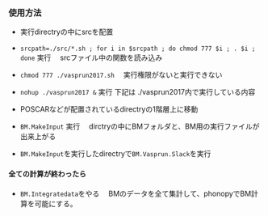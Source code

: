 ### 使用方法

- 実行directryの中にsrcを配置

- `srcpath=./src/*.sh ; for i in $srcpath ; do chmod 777 $i ; . $i ;  done` 実行
　srcファイル中の関数を読み込み

- `chmod 777 ./vasprun2017.sh`
　実行権限がないと実行できない

- `nohup ./vasprun2017 &` 実行
下記は ./vasprun2017内で実行している内容

- POSCARなどが配置されているdirectryの1階層上に移動

- `BM.MakeInput` 実行
　dirctryの中にBMフォルダと、BM用の実行ファイルが出来上がる

- `BM.MakeInput`を実行したdirectryで`BM.Vasprun.Slack`を実行

#### 全ての計算が終わったら

- `BM.Integratedata`をやる
　BMのデータを全て集計して、phonopyでBM計算を可能にする。